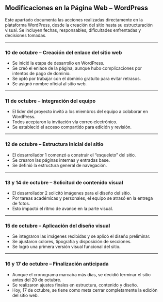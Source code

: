 ##  Modificaciones en la Página Web – WordPress

Este apartado documenta las acciones realizadas directamente en la plataforma WordPress, desde la creación del sitio hasta su estructuración visual. Se incluyen fechas, responsables, dificultades enfrentadas y decisiones tomadas.

---

###  10 de octubre – Creación del enlace del sitio web
- Se inició la etapa de desarrollo en WordPress.
- Se creó el enlace de la página, aunque hubo complicaciones por intentos de pago de dominio.
- Se optó por trabajar con el dominio gratuito para evitar retrasos.
- Se asignó nombre oficial al sitio web.

---

###  11 de octubre – Integración del equipo
- El lider del proyecto invitó a los miembros del equipo a colaborar en WordPress.
- Todos aceptaron la invitación vía correo electrónico.
- Se estableció el acceso compartido para edición y revisión.

---

###  12 de octubre – Estructura inicial del sitio
- El desarrollador 1 comenzó a construir el “esqueleto” del sitio.
- Se crearon las páginas internas y entradas base.
- Se definió la estructura general de navegación.

---

###  13 y 14 de octubre – Solicitud de contenido visual
- El desarrollador 2 solicitó imágenes para el diseño del sitio.
- Por tareas académicas y personales, el equipo se atrasó en la entrega de fotos.
- Esto impactó el ritmo de avance en la parte visual.

---

###  15 de octubre – Aplicación del diseño visual
- Se integraron las imágenes recibidas y se aplicó el diseño preliminar.
- Se ajustaron colores, tipografía y disposición de secciones.
- Se logró una primera versión visual funcional del sitio.

---

###  16 y 17 de octubre – Finalización anticipada
- Aunque el cronograma marcaba más días, se decidió terminar el sitio antes del 20 de octubre.
- Se realizaron ajustes finales en estructura, contenido y diseño.
- Hoy, 17 de octubre, se tiene como meta cerrar completamente la edición del sitio web.


